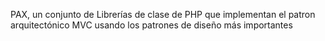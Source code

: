 PAX, un conjunto de Librerías de clase de PHP que implementan el patron arquitectónico MVC usando los patrones de diseño más importantes